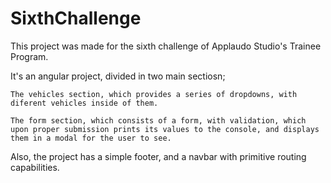 # SixthChallenge

This project was made for the sixth challenge of Applaudo Studio's Trainee Program.

It's an angular project, divided in two main sectiosn;

    The vehicles section, which provides a series of dropdowns, with diferent vehicles inside of them.

    The form section, which consists of a form, with validation, which upon proper submission prints its values to the console, and displays them in a modal for the user to see.

Also, the project has a simple footer, and a navbar with primitive routing capabilities.